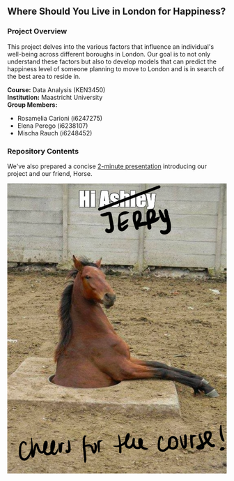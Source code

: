 ## Where Should You Live in London for Happiness? 

### Project Overview

This project delves into the various factors that influence an individual's well-being across different boroughs in London. Our goal is to not only understand these factors but also to develop models that can predict the happiness level of someone planning to move to London and is in search of the best area to reside in.

**Course:** Data Analysis (KEN3450)  
**Institution:** Maastricht University  
**Group Members:** 
- Rosamelia Carioni (i6247275)
- Elena Perego (i6238107)
- Mischa Rauch (i6248452)

### Repository Contents

We've also prepared a concise [2-minute presentation](https://youtu.be/zf9lG-SQtNs) introducing our project and our friend, Horse.

![Project Image](img.png)
